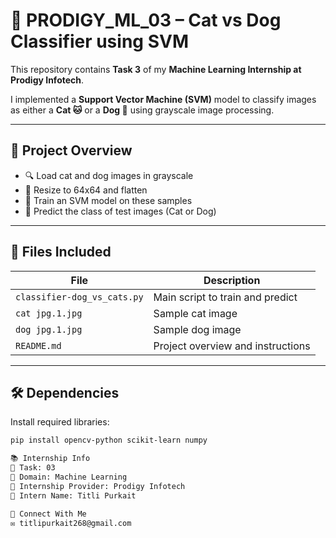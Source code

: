 # 🧠 PRODIGY_ML_03 – Cat vs Dog Classifier using SVM

This repository contains **Task 3** of my **Machine Learning Internship at Prodigy Infotech**.

I implemented a **Support Vector Machine (SVM)** model to classify images as either a **Cat 🐱** or a **Dog 🐶** using grayscale image processing.

---

## 🚀 Project Overview

- 🔍 Load cat and dog images in grayscale
- 🔄 Resize to 64x64 and flatten
- 🧠 Train an SVM model on these samples
- 🎯 Predict the class of test images (Cat or Dog)

---

## 📁 Files Included

| File                        | Description                          |
|-----------------------------|--------------------------------------|
| `classifier-dog_vs_cats.py` | Main script to train and predict     |
| `cat jpg.1.jpg`             | Sample cat image                     |
| `dog jpg.1.jpg`             | Sample dog image                     |
| `README.md`                 | Project overview and instructions    |

---

## 🛠️ Dependencies

Install required libraries:

```bash
pip install opencv-python scikit-learn numpy

📚 Internship Info
🔹 Task: 03
🔹 Domain: Machine Learning
🔹 Internship Provider: Prodigy Infotech
🔹 Intern Name: Titli Purkait

🔗 Connect With Me
✉️ titlipurkait268@gmail.com
